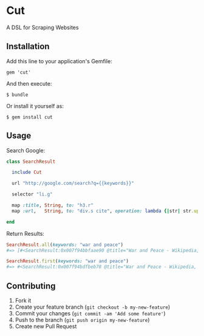# Cut

A DSL for Scraping Websites

## Installation

Add this line to your application's Gemfile:

    gem 'cut'

And then execute:

    $ bundle

Or install it yourself as:

    $ gem install cut

## Usage

Search Google:

```ruby
class SearchResult

  include Cut

  url "http://google.com/search?q={{keywords}}"

  selector "li.g"

  map :title, String, to: "h3.r"
  map :url,   String, to: "div.s cite", operation: lambda {|str| str.upcase }

end
```

Return Results:

```ruby
SearchResult.all(keywords: "war and peace")
#=> [#<SearchResult:0x007f94bbfaae90 @title="War and Peace - Wikipedia, the free encyclopedia", @url="HTTPS://EN.WIKIPEDIA.ORG/WIKI/WAR_AND_PEACE">, #<SearchResult:0x007f94beed97c0 @title="War and Peace (Vintage Classics): Leo Tolstoy, Richard Pevear ...", @url="WWW.AMAZON.COM/WAR-PEACE-VINTAGE-CLASSICS.../DP/1400079985">, #<SearchResult:0x007f94be95ee80 @title="War and Peace (1956) - IMDb", @url="WWW.IMDB.COM/TITLE/TT0049934/">, #<SearchResult:0x007f94be9cb198 @title="SparkNotes: War and Peace", @url="WWW.SPARKNOTES.COM/LIT/WARANDPEACE/">, #<SearchResult:0x007f94be9c7ea8 @title="War and Peace by graf Leo Tolstoy - Free Ebook - Project Gutenberg", @url="WWW.GUTENBERG.ORG/EBOOKS/2600">, #<SearchResult:0x007f94bc83f218 @title="War and Peace by Leo Tolstoy - Reviews, Discussion, Bookclubs, Lists", @url="WWW.GOODREADS.COM/BOOK/SHOW/656.WAR_AND_PEACE">, #<SearchResult:0x007f94bba7ee80 @title="War and Peace - The Literature Network", @url="WWW.ONLINE-LITERATURE.COM/TOLSTOY/WAR_AND_PEACE/">, #<SearchResult:0x007f94bba7b820 @title="War and Peace - graf Leo Tolstoy - Google Books", @url="BOOKS.GOOGLE.COM/BOOKS/ABOUT/WAR_AND_PEACE.HTML?ID=2GOK4HJO2VKC">, #<SearchResult:0x007f94bbed4ac0 @title="Images for war and peace", @url="">, #<SearchResult:0x007f94bdda0eb8 @title="War and Peace - Shmoop", @url="WWW.SHMOOP.COM/WAR-AND-PEACE/">, #<SearchResult:0x007f94bdd695d0 @title="War and Peace - Planet PDF", @url="WWW.PLANETPDF.COM/PLANETPDF/PDFS/FREE_EBOOKS/WAR_AND_PEACE_NT.PDF">, #<SearchResult:0x007f94bdde53d8 @title="News for war and peace", @url="">]

SearchResult.first(keywords: "war and peace")
#=> #<SearchResult:0x007f94bdfbeb78 @title="War and Peace - Wikipedia, the free encyclopedia", @url="HTTPS://EN.WIKIPEDIA.ORG/WIKI/WAR_AND_PEACE">
```


## Contributing

1. Fork it
2. Create your feature branch (`git checkout -b my-new-feature`)
3. Commit your changes (`git commit -am 'Add some feature'`)
4. Push to the branch (`git push origin my-new-feature`)
5. Create new Pull Request
